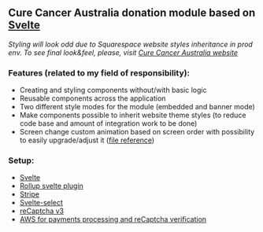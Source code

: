 ## Cure Cancer Australia donation module based on [Svelte](https://svelte.dev/)
*Styling will look odd due to Squarespace website styles inheritance in prod env. To see final look&feel, please, visit [Cure Cancer Australia website](https://curecancer.com.au)*

### Features (related to my field of responsibility):
- Creating and styling components without/with basic logic
- Reusable components across the application
- Two different style modes for the module (embedded and banner mode)
- Make components possible to inherit website theme styles (to reduce code base and amount of integration work to be done)
- Screen change custom animation based on screen order with possibility to easily upgrade/adjust it ([file reference](https://github.com/anna-maksimenko/cure-cancer-examples/blob/master/Payment%20module/src/components/Screen.svelte))

### Setup:
- [Svelte](https://svelte.dev/)
- [Rollup svelte plugin](https://www.npmjs.com/package/rollup-plugin-svelte)
- [Stripe](https://stripe.com/)
- [Svelte-select](https://github.com/rob-balfre/svelte-select)
- [reCaptcha v3](https://developers.google.com/recaptcha/docs/v3)
- [AWS for payments processing and reCaptcha verification](https://aws.amazon.com/lambda/)
